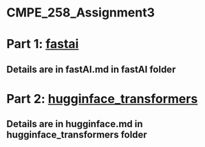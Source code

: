 # CMPE_258_Assignment3

# Part 1: [fastai](https://github.com/SoungbinC/CMPE_258/tree/assignment3/fastAI)

## Details are in fastAI.md in fastAI folder

# Part 2: [hugginface_transformers](https://github.com/SoungbinC/CMPE_258/tree/assignment3/hugginface_transformers)

## Details are in hugginface.md in hugginface_transformers folder
